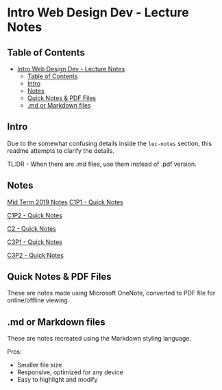 # Intro Web Design Dev - Lecture Notes

## Table of Contents
- [Intro Web Design Dev - Lecture Notes](#intro-web-design-dev---lecture-notes)
  - [Table of Contents](#table-of-contents)
  - [Intro](#intro)
  - [Notes](#notes)
  - [Quick Notes & PDF Files](#quick-notes--pdf-files)
  - [.md or Markdown files](#md-or-markdown-files)

## Intro

Due to the somewhat confusing details inside the `lec-notes` section, this readme attempts to clarify the details.

TL:DR - When there are .md files, use them instead of .pdf version.

## Notes

[Mid Term 2019 Notes](mid-term-2019.md)
[C1P1 - Quick Notes](C1P1%20-%20Quick%20Notes.pdf)

[C1P2 - Quick Notes](C1P1%20-%20Quick%20Notes.pdf)

[C2 - Quick Notes](C2%20-%20Quick%20Notes.pdf)

[C3P1 - Quick Notes](c3p1.md)

[C3P2 - Quick Notes](c3p2.md)

## Quick Notes & PDF Files

These are notes made using Microsoft OneNote, converted to PDF file for online/offline viewing.

## .md or Markdown files

These are notes recreated using the Markdown styling language.

Pros:

- Smaller file size
- Responsive, optimized for any device
- Easy to highlight and modify
